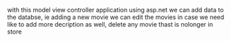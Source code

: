 with this model view controller application using asp.net
we can add data to the databse, ie adding a new movie
we can edit the movies in case we need like to add  more decription
as well, delete any movie thast is nolonger in store
